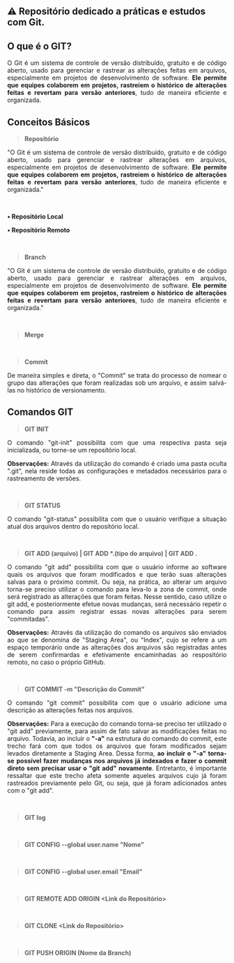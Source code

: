 ## ⚠ Repositório dedicado a práticas e estudos com Git.

## O que é o GIT?

<p align="justify">
    O Git é um sistema de controle de versão distribuído, gratuito e de código aberto, usado para gerenciar e rastrear as alterações feitas em arquivos, especialmente em projetos de desenvolvimento de software. <b>Ele permite que equipes colaborem em projetos, rastreiem o histórico de alterações feitas e revertam para versão anteriores</b>, tudo de maneira eficiente e organizada.
</p>

## Conceitos Básicos

> **Repositório**

<p align="justify">
    "O Git é um sistema de controle de versão distribuído, gratuito e de código aberto, usado para gerenciar e rastrear alterações em arquivos, especialmente em projetos de desenvolvimento de software. <b>Ele permite que equipes colaborem em projetos, rastreiem o histórico de alterações feitas e revertam para versão anteriores</b>, tudo de maneira eficiente e organizada."
</p><br>

**• Repositório Local**

**• Repositório Remoto**

<br>

> **Branch**

<p align="justify">
    "O Git é um sistema de controle de versão distribuído, gratuito e de código aberto, usado para gerenciar e rastrear alterações em arquivos, especialmente em projetos de desenvolvimento de software. <b>Ele permite que equipes colaborem em projetos, rastreiem o histórico de alterações feitas e revertam para versão anteriores</b>, tudo de maneira eficiente e organizada."
</p>

<br>

> **Merge**

<p align="justify">
</p>

<br>

> **Commit**

<p align="justify">
    De maneira simples e direta, o "Commit" se trata do processo de nomear o grupo das alterações que foram realizadas sob um arquivo, e assim salvá-las no histórico de versionamento.
</p>

## Comandos GIT

> **GIT INIT**

<p align="justify">
    O comando "git-init" possibilita com que uma respectiva pasta seja inicializada, ou torne-se um repositório local.
</p>

<p align="justify">
    <b>Observações:</b> Através da utilização do comando é criado uma pasta oculta ".git", nela reside todas as configurações e metadados necessários para o rastreamento de versões.
</p>

<br>

> **GIT STATUS**

<p align="justify">
    O comando "git-status" possibilita com que o usuário verifique a situação atual dos arquivos dentro do repositório local.
</p>

<br>

> <b>GIT ADD (arquivo) | GIT ADD *.(tipo do arquivo) | GIT ADD .</b>

<p align="justify">
    O comando "git add" possibilita com que o usuário informe ao software quais os arquivos que foram modificados e que terão suas alterações salvas para o próximo commit. Ou seja, na prática, ao alterar um arquivo torna-se preciso utilizar o comando para leva-lo a zona de commit, onde será registrado as alterações que foram feitas. Nesse sentido, caso utilize o git add, e posteriormente efetue novas mudanças, será necessário repetir o comando para assim registrar essas novas alterações para serem "commitadas". 
</p>

<p align="justify">
    <b>Observações:</b> Através da utilização do comando os arquivos são enviados ao que se denomina de "Staging Area", ou "Index", cujo se refere a um espaço temporário onde as alterações dos arquivos são registradas antes de serem confirmardas e efetivamente encaminhadas ao respositório remoto, no caso o próprio GitHub.
</p>

<br>

> **GIT COMMIT -m "Descrição do Commit"**

<p align="justify">
    O comando "git commit" possibilita com que o usuário adicione uma descrição as alterações feitas nos arquivos.
</p>

<p align="justify">
    <b>Observações:</b> Para a execução do comando torna-se preciso ter utilizado o "git add" previamente, para assim de fato salvar as modificações feitas no arquivo. Todavia, ao incluir o <b>"-a"</b> na estrutura do comando do commit, este trecho fará com que todos os arquivos que foram modificados sejam levados diretamente a Staging Area. Dessa forma, <b>ao incluir o "-a" torna-se possível fazer mudanças nos arquivos já indexados e fazer o commit direto sem precisar usar o "git add" novamente</b>. Entretanto, é importante ressaltar que este trecho afeta somente aqueles arquivos cujo já foram rastreados previamente pelo Git, ou seja, que já foram adicionados antes com o "git add".
</p>

<br>

> **GIT log**

<p align="justify">
</p>

<br>

> **GIT CONFIG --global user.name "Nome"**

<p align="justify">
</p>

<br>

> **GIT CONFIG --global user.email "Email"**

<p align="justify">
</p>

<br>

> **GIT REMOTE ADD ORIGIN <Link do Repositório>**

<p align="justify">
</p>

<br>

> **GIT CLONE <Link do Repositório>**

<p align="justify">
</p>

<br>

> **GIT PUSH ORIGIN (Nome da Branch)**

<p align="justify">
</p>

<br>